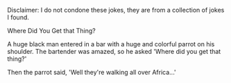 Disclaimer: I do not condone these jokes, they are from a collection of jokes I found.

Where Did You Get that Thing?

A huge black man entered in a bar with a huge and colorful parrot on his shoulder. The bartender was amazed, so he asked 'Where did you get that thing?'  

Then the parrot said, 'Well they're walking all over Africa...'

